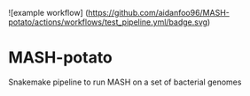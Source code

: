 ![example workflow]
(https://github.com/aidanfoo96/MASH-potato/actions/workflows/test_pipeline.yml/badge.svg)

# MASH-potato
Snakemake pipeline to run MASH on a set of bacterial genomes 

